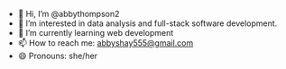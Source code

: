 - 👋 Hi, I’m @abbythompson2
- 👀 I’m interested in data analysis and full-stack software development. 
- 🌱 I’m currently learning web development
- 📫 How to reach me: abbyshay555@gmail.com
- 😄 Pronouns: she/her

<!---
abbythompson2/abbythompson2 is a ✨ special ✨ repository because its `README.md` (this file) appears on your GitHub profile.
You can click the Preview link to take a look at your changes.
--->
